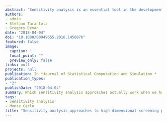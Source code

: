 ```yaml
---
abstract: "Sensitivity analysis is an essential tool in the development of robust models for engineering, physical sciences, economics and policy-making, but typically requires running the model a large number of times in order to estimate sensitivity measures. While statistical emulators allow sensitivity analysis even on complex models, they only perform well with a moderately low number of model inputs: in higher dimensional problems they tend to require a restrictively high number of model runs unless the model is relatively linear. Therefore, an open question is how to tackle sensitivity problems in higher dimensionalities, at very low sample sizes. This article examines the relative performance of four sampling-based measures which can be used in such high-dimensional nonlinear problems. The measures tested are the Sobol' total sensitivity indices, the absolute mean of elementary effects, a derivative-based global sensitivity measure, and a modified derivative-based measure. Performance is assessed in a ‘screening’ context, by assessing the ability of each measure to identify influential and non-influential inputs on a wide variety of test functions at different dimensionalities. The results show that the best-performing measure in the screening context is dependent on the model or function, but derivative-based measures have a significant potential at low sample sizes that is currently not widely recognised."
authors:
- admin
- Stefano Tarantola
- Gregory Deman
date: "2018-04-04"
doi: "10.1080/00949655.2018.1450876"
featured: false
image:
  caption: ''
  focal_point: ""
  preview_only: false
links: null
projects: null
publication: In *Journal of Statistical Computation and Simulation *
publication_types:
- "2"
publishDate: "2018-04-04"
summary: Which sensitivity analysis approaches actually work when we have few model runs and in high dimensions? We find out...
tags:
- Sensitivity analysis
- Monte Carlo
title: "Sensitivity analysis approaches to high-dimensional screening problems at low sample size"
---
```


